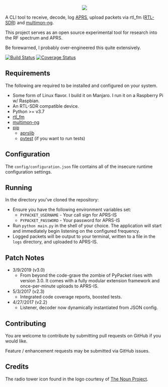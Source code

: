 <p align="center"><img src="https://i.imgur.com/MZYHAFG.png" /></p>

A  CLI tool to receive, decode, log [APRS](http://www.aprs.org/), upload packets via rtl_fm ([RTL-SDR](http://osmocom.org/projects/sdr/wiki/rtl-sdr)) and [multimon-ng](https://github.com/EliasOenal/multimon-ng).

This project serves as an open source experimental tool for research into the RF spectrum and APRS.

Be forewarned, I probably over-engineered this quite extensively.

[![Build Status](https://travis-ci.org/cceremuga/pypacket.svg?branch=master)](https://travis-ci.org/cceremuga/pypacket) [![Coverage Status](https://coveralls.io/repos/github/cceremuga/pypacket/badge.svg?branch=master)](https://coveralls.io/github/cceremuga/pypacket?branch=master)

## Requirements

The following are required to be installed and configured on your system.

* Some form of Linux flavor. I build it on Manjaro. I run it on a Raspberry Pi w/ Raspbian.
* An RTL-SDR compatible device.
* Python >= v3.7
* [rtl_fm](http://osmocom.org/projects/sdr/wiki/rtl-sdr)
* [multimon-ng](https://github.com/EliasOenal/multimon-ng)
* [pip](https://pypi.python.org/pypi/pip)
    * [aprslib](https://pypi.python.org/pypi/aprslib)
    * [pytest](https://docs.pytest.org/en/latest/) (if you want to run tests)

## Configuration

The `config/configuration.json` file contains all of the insecure runtime configuration settings.

## Running

In the directory you've cloned the repository:

* Ensure you have the following environment variables set:
    * `PYPACKET_USERNAME` - Your call sign for APRS-IS
    * `PYPACKET_PASSWORD` - Your password for APRS-IS
* Run `python main.py` in the shell of your choice. The application will start and immediately begin listening on the configured frequency.
* Logged packets will be output to your terminal, written to a file in the `logs` directory, and uploaded to APRS-IS.

## Patch Notes

* 3/9/2019 (v3.0)
    * From beyond the code-grave the zombie of PyPacket rises with version 3.0. It comes with a fully modular extension framework and once-per-minute uploads to APRS-IS.
* 5/3/2017 (v2.3)
    * Integrated code coverage reports, boosted tests.
* 4/27/2017 (v2.2)
    * Listener, decoder now dynamically instantiated from JSON config.

## Contributing

You are welcome to contribute by submitting pull requests on GitHub if you would like.

Feature / enhancement requests may be submitted via GitHub issues.

## Credits

The radio tower icon found in the logo courtesy of [The Noun Project](https://thenounproject.com/search/?q=radio%20tower&i=749293).
